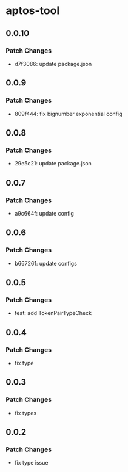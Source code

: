 # aptos-tool

## 0.0.10

### Patch Changes

- d7f3086: update package.json

## 0.0.9

### Patch Changes

- 809f444: fix bignumber exponential config

## 0.0.8

### Patch Changes

- 29e5c21: update package.json

## 0.0.7

### Patch Changes

- a9c664f: update config

## 0.0.6

### Patch Changes

- b667261: update configs

## 0.0.5

### Patch Changes

- feat: add TokenPairTypeCheck

## 0.0.4

### Patch Changes

- fix type

## 0.0.3

### Patch Changes

- fix types

## 0.0.2

### Patch Changes

- fix type issue
